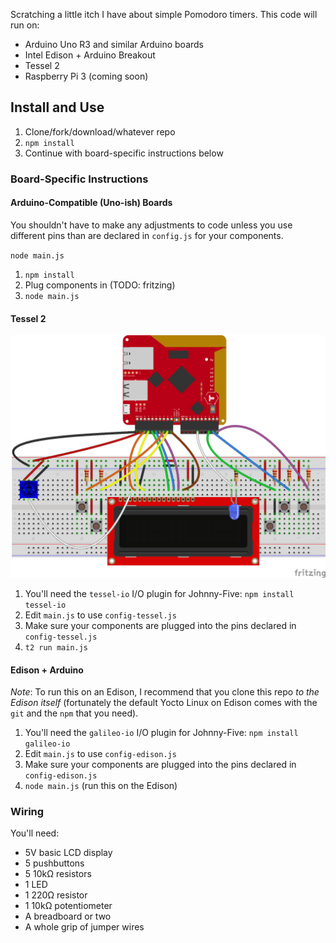 Scratching a little itch I have about simple Pomodoro timers. This code will run on:

* Arduino Uno R3 and similar Arduino boards
* Intel Edison + Arduino Breakout
* Tessel 2
* Raspberry Pi 3 (coming soon)

## Install and Use

1. Clone/fork/download/whatever repo
1. `npm install`
1. Continue with board-specific instructions below

### Board-Specific Instructions

#### Arduino-Compatible (Uno-ish) Boards

You shouldn't have to make any adjustments to code unless you use different pins than are declared in `config.js` for your components.

`node main.js`

1. `npm install`
1. Plug components in (TODO: fritzing)
1. `node main.js`

#### Tessel 2

![Wiring Diagram for LCD/Buttons interface to Pomlet on Tessel 2](assets/tessel-lcd-buttons.png)

1. You'll need the `tessel-io` I/O plugin for Johnny-Five: `npm install tessel-io`
1. Edit `main.js` to use `config-tessel.js`
1. Make sure your components are plugged into the pins declared in `config-tessel.js`
1. `t2 run main.js`

#### Edison + Arduino

_Note_: To run this on an Edison, I recommend that you clone this repo _to the Edison itself_ (fortunately the default Yocto Linux on Edison comes with the `git` and the `npm` that you need).

1. You'll need the `galileo-io` I/O plugin for Johnny-Five: `npm install galileo-io`
1. Edit `main.js` to use `config-edison.js`
1. Make sure your components are plugged into the pins declared in `config-edison.js`
1. `node main.js` (run this on the Edison)

### Wiring

You'll need:

* 5V basic LCD display
* 5 pushbuttons
* 5 10kΩ resistors
* 1 LED
* 1 220Ω resistor
* 1 10kΩ potentiometer
* A breadboard or two
* A whole grip of jumper wires
